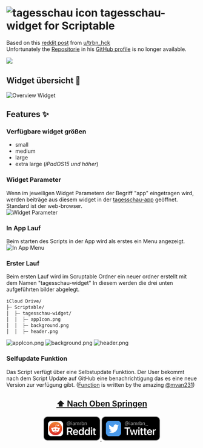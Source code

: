# <img title="tagesschau icon" src="https://www.tagesschau.de/res/assets/image/favicon/favicon.ico" width="30"/> tagesschau-widget for Scriptable
Based on this [reddit post](https://www.reddit.com/r/Scriptable/comments/jm17ra/tagesschaude_widget/?utm_source=share&utm_medium=web2x&context=3) from [u/trbn_hck](https://www.reddit.com/user/trbn_hck/)    
Unfortunately the [Repositorie](https://github.com/trbnhck/scriptable-scripts/tree/main/tagesschau-widget) in his [GitHub profile](https://github.com/trbnhck) is no longer available.

![](https://img.shields.io/badge/Version-1.0-blue.svg?style=flat)

## Widget übersicht 👀

<img title="Overview Widget" src="" width="500"/>

## Features ✨

### Verfügbare widget größen
- small
- medium
- large
- extra large (_iPadOS15 und höher_)

### Widget Parameter
Wenn im jeweiligen Widget Parametern der Begriff "app" eingetragen wird, werden beiträge aus diesem widget in der [tagesschau-app](https://apps.apple.com/de/app/tagesschau-nachrichten/id401644893) geöffnet.
Standard ist der web-browser.    
<img title="Widget Parameter" src="" width="250"/>

### In App Lauf
Beim starten des Scripts in der App wird als erstes ein Menu angezeigt.    
<img title="In App Menu" src="" width="250"/>

### Erster Lauf
Beim ersten Lauf wird im Scruptable Ordner ein neuer ordner erstellt mit dem Namen "tagesschau-widget"
In diesem werden die drei unten aufgeführten bilder abgelegt.

```
iCloud Drive/
├─ Scriptable/
│  ├─ tagesschau-widget/
│  │  ├─ appIcon.png
│  │  ├─ background.png
│  │  ├─ header.png
```
<img title="appIcon.png" src="https://is2-ssl.mzstatic.com/image/thumb/Purple122/v4/e4/53/54/e45354a1-b99f-8a00-2d1c-d260607c2ec0/AppIcon-0-0-1x_U007emarketing-0-0-0-7-0-0-sRGB-0-0-0-GLES2_U002c0-512MB-85-220-0-0.png/512x512bb.png" width="70"/> <img title="background.png" src="http://www.tagesschau.de/infoscreen/img/background-16-9-HD.png" width="125"/> <img title="header.png" src="https://upload.wikimedia.org/wikipedia/commons/thumb/3/3c/Tagesschau_Logo_2015.svg/462px-Tagesschau_Logo_2015.svg.png" width="350"/> 

### Selfupdate Funktion
Das Script verfügt über eine Selbstupdate Funktion.
Der User bekommt nach dem Script Update auf GitHub eine benachrichtigung das es eine neue Version zur verfügung gibt. ([Function](https://github.com/mvan231/Scriptable#updater-mechanism-code-example "GitHub Repo") is written by the amazing [@mvan231](https://twitter.com/mvan231 "Twitter"))


<h2 style="font-size:1"
<p align="center" style="font-size:10vw">
   <a href="https://github.com/iamrbn/Reddit-Widget/blob/main/README.md#reddit-user-widget-for-scriptable-"> ⬆️ Nach Oben Springen </a>
</p>
</h2>
 
<p align="center">
  <a href="https://reddit.com/user/iamrbn/">
    <img title="My second Reddit @iamrbn" src="https://github.com/iamrbn/slack-status/blob/08d06ec886dcef950a8acbf4983940ad7fb8bed9/Images/Badges/reddit_black_iamrbn.png" width="150"/>
  </a>
  <a href="https://twitter.com/iamrbn_/">
    <img title="Follow Me On Twitter @iamrbn_" src="https://github.com/iamrbn/slack-status/blob/ae62582b728c2e2ad8ea6a55cc7729cf71bfaeab/Images/Badges/twitter_black.png" width="155"/>
  </a>
</p>
